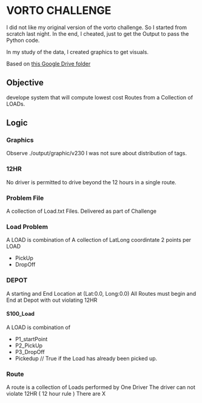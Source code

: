 # VORTO CHALLENGE

I did not like my original version of the vorto challenge.
So I started from scratch last night.
In the end, I cheated, just to get the Output to pass the Python code.

In my study of the data, I created graphics to get visuals.




Based on [this Google Drive folder](https://drive.google.com/drive/folders/1Jb7FmR5Ftrg0jwgIJ-n_oKwOjyJ4gDHI)


## Objective
develope system that will compute lowest cost Routes from a Collection of LOADs.

## Logic

### Graphics
Observe ./output/graphic/v230
I was not sure about distribution of tags.





### 12HR
No driver is permitted to drive beyond the 12 hours
in a single route.


### Problem File
A collection of Load.txt Files.
Delivered as part of Challenge

### Load Problem 
A LOAD is combination of 
A collection of LatLong coordintate
2 points per LOAD
- PickUp
- DropOff

### DEPOT
A starting and End Location at
(Lat:0.0, Long:0.0)
All Routes must begin and End at Depot with out
violating 12HR



#### S100_Load 
A LOAD is combination of 
- P1_startPoint
- P2_PickUp
- P3_DropOff
- Pickedup // True if the Load has already been picked up.



### Route
A route is a collection of Loads performed by One Driver
The driver can not violate 12HR ( 12 hour rule )
There are X

